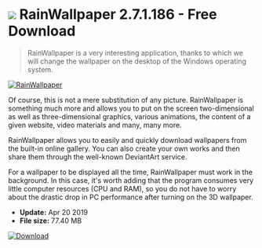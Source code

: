 # ![](https://cdn.softexe.net/static/icon/5/rainwallpaper-8366.png) RainWallpaper 2.7.1.186 - Free Download

> RainWallpaper is a very interesting application, thanks to which we will change the wallpaper on the desktop of the Windows operating system.

[![RainWallpaper](https://gallery.dpcdn.pl/imgc/Tools/84597/g_-_420x350_1.5_-_x8ade859c-1ac7-4d8b-8452-7c87fe1c3c9e.jpg)](https://softexe.net/win/system/desktop/rainwallpaper:hcff.html)

Of course, this is not a mere substitution of any picture. RainWallpaper is something much more and allows you to put on the screen two-dimensional as well as three-dimensional graphics, various animations, the content of a given website, video materials and many, many more.
 
 RainWallpaper allows you to easily and quickly download wallpapers from the built-in online gallery. You can also create your own works and then share them through the well-known DeviantArt service.
 
 For a wallpaper to be displayed all the time, RainWallpaper must work in the background. In this case, it's worth adding that the program consumes very little computer resources (CPU and RAM), so you do not have to worry about the drastic drop in PC performance after turning on the 3D wallpaper.


- **Update:** Apr 20 2019
- **File size:** 77.40 MB

[![Download](https://cdn.softexe.net/static/img/download.png)](https://softexe.net/win/system/desktop/rainwallpaper:hcff.html)

